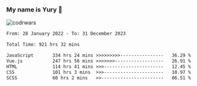 ### My name is Yury 👋 
![codrwars](https://www.codewars.com/users/litury/badges/micro) 


<!--START_SECTION:waka-->

```txt
From: 28 January 2022 - To: 31 December 2023

Total Time: 921 hrs 32 mins

JavaScript       334 hrs 24 mins >>>>>>>>>----------------   36.29 %
Vue.js           247 hrs 56 mins >>>>>>>------------------   26.91 %
HTML             114 hrs 41 mins >>>----------------------   12.45 %
CSS              101 hrs 3 mins  >>>----------------------   10.97 %
SCSS             60 hrs 2 mins   >>-----------------------   06.51 %
```

<!--END_SECTION:waka-->

